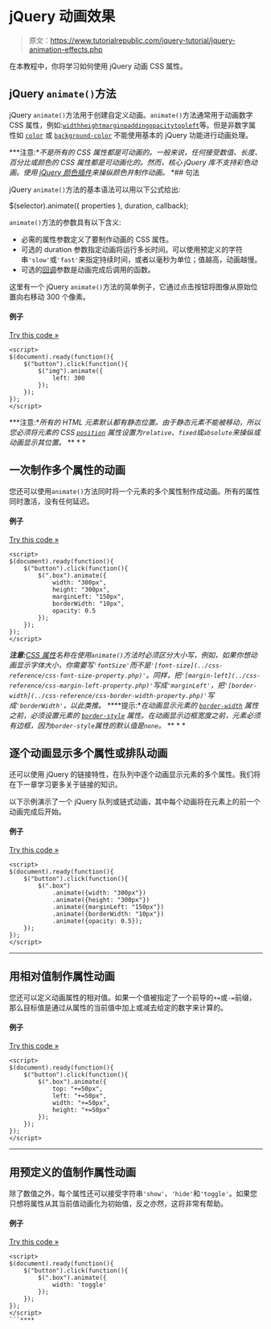 # jQuery 动画效果

> 原文：<https://www.tutorialrepublic.com/jquery-tutorial/jquery-animation-effects.php>

在本教程中，你将学习如何使用 jQuery 动画 CSS 属性。

## jQuery `animate()`方法

jQuery `animate()`方法用于创建自定义动画。`animate()`方法通常用于动画数字 CSS 属性，例如:[`width`](../css-reference/css-width-property.php)[`height`](../css-reference/css-height-property.php)[`margin`](../css-reference/css-margin-property.php)[`padding`](../css-reference/css-padding-property.php)[`opacity`](../css-reference/css-opacity-property.php)[`top`](../css-reference/css-top-property.php)[`left`](../css-reference/css-left-property.php)等。但是非数字属性如 [`color`](../css-reference/css-color-property.php) 或 [`background-color`](../css-reference/css-background-color-property.php) 不能使用基本的 jQuery 功能进行动画处理。

 ***注意:**不是所有的 CSS 属性都是可动画的。一般来说，任何接受数值、长度、百分比或颜色的 CSS 属性都是可动画化的。然而，核心 jQuery 库不支持彩色动画。使用 [jQuery 颜色插件](https://github.com/jquery/jquery-color)来操纵颜色并制作动画。*  *## 句法

jQuery `animate()`方法的基本语法可以用以下公式给出:

$(selector).animate({ properties }, duration, callback);

`animate()`方法的参数具有以下含义:

*   必需的属性参数定义了要制作动画的 CSS 属性。
*   可选的 duration 参数指定动画将运行多长时间。可以使用预定义的字符串`'slow'`或`'fast'`来指定持续时间，或者以毫秒为单位；值越高，动画越慢。
*   可选的[回调](jquery-callback.php)参数是动画完成后调用的函数。

这里有一个 jQuery `animate()`方法的简单例子，它通过点击按钮将图像从原始位置向右移动 300 个像素。

#### 例子

[Try this code »](../codelab.php?topic=jquery&file=animation "Try this code using online Editor")

```
<script>
$(document).ready(function(){
    $("button").click(function(){
        $("img").animate({
            left: 300
        });
    });
});
</script>
```

 ***注意:**所有的 HTML 元素默认都有静态位置。由于静态元素不能被移动，所以您必须将元素的 CSS [`position`](../css-reference/css-position-property.php) 属性设置为`relative`、`fixed`或`absolute`来操纵或动画显示其位置。*  ** * *

## 一次制作多个属性的动画

您还可以使用`animate()`方法同时将一个元素的多个属性制作成动画。所有的属性同时激活，没有任何延迟。

#### 例子

[Try this code »](../codelab.php?topic=jquery&file=animate-multiple-css-properties "Try this code using online Editor")

```
<script>
$(document).ready(function(){
    $("button").click(function(){
        $(".box").animate({
            width: "300px",
            height: "300px",
            marginLeft: "150px",
            borderWidth: "10px",
            opacity: 0.5
        });
    });
});
</script>
```

 ***注意:**[CSS 属性](../css-reference/css3-properties.php)名称在使用`animate()`方法时必须区分大小写，例如，如果你想动画显示字体大小，你需要写`'fontSize'`而不是`'[font-size](../css-reference/css-font-size-property.php)'`。同样，把`'[margin-left](../css-reference/css-margin-left-property.php)'`写成`'marginLeft'`，把`'[border-width](../css-reference/css-border-width-property.php)'`写成`'borderWidth'`，以此类推。*  ****提示:**在动画显示元素的 [`border-width`](../css-reference/css-border-width-property.php) 属性之前，必须设置元素的 [`border-style`](../css-reference/css-border-style-property.php) 属性。在动画显示边框宽度之前，元素必须有边框，因为`border-style`属性的默认值是`none`。*  ** * *

## 逐个动画显示多个属性或排队动画

还可以使用 jQuery 的链接特性，在队列中逐个动画显示元素的多个属性。我们将在下一章学习更多关于链接的知识。

以下示例演示了一个 jQuery 队列或链式动画，其中每个动画将在元素上的前一个动画完成后开始。

#### 例子

[Try this code »](../codelab.php?topic=jquery&file=queued-animation "Try this code using online Editor")

```
<script>
$(document).ready(function(){
    $("button").click(function(){
        $(".box")
            .animate({width: "300px"})
            .animate({height: "300px"})
            .animate({marginLeft: "150px"})
            .animate({borderWidth: "10px"})
            .animate({opacity: 0.5});
    });
});
</script>
```

* * *

## 用相对值制作属性动画

您还可以定义动画属性的相对值。如果一个值被指定了一个前导的`+=`或`-=`前缀，那么目标值是通过从属性的当前值中加上或减去给定的数字来计算的。

#### 例子

[Try this code »](../codelab.php?topic=jquery&file=animate-css-property-with-relative-values "Try this code using online Editor")

```
<script>
$(document).ready(function(){
    $("button").click(function(){
        $(".box").animate({            
            top: "+=50px",
            left: "+=50px",
            width: "+=50px",
            height: "+=50px"
        });
    });
});
</script>
```

* * *

## 用预定义的值制作属性动画

除了数值之外，每个属性还可以接受字符串`'show'`、`'hide'`和`'toggle'`。如果您只想将属性从其当前值动画化为初始值，反之亦然，这将非常有帮助。

#### 例子

[Try this code »](../codelab.php?topic=jquery&file=animate-css-property-with-pre-defined-values "Try this code using online Editor")

```
<script>
$(document).ready(function(){
    $("button").click(function(){
        $(".box").animate({
            width: 'toggle'
        });
    });
});
</script>
```****
